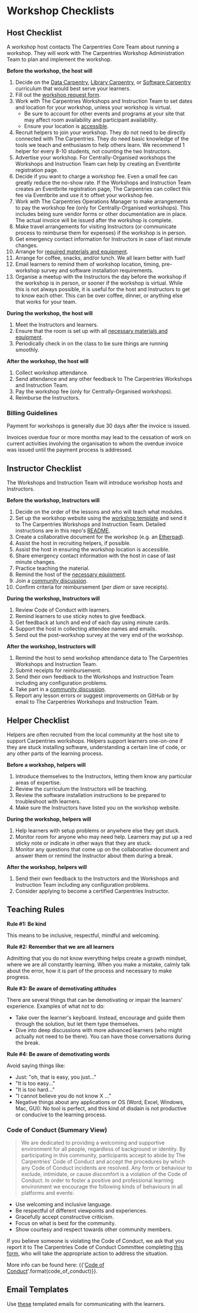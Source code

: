 # Workshop Checklists

## Host Checklist

A workshop host contacts The Carpentries Core Team about running a workshop. They will work with The Carpentries Workshop Administration Team to plan and implement the workshop.

**Before the workshop, the host will**

1. Decide on the [Data Carpentry](http://www.datacarpentry.org/lessons/), [Library Carpentry](https://librarycarpentry.org/lessons/), or [Software Carpentry](https://software-carpentry.org/lessons/) curriculum that would best serve your learners.
1. Fill out the [workshop request form](https://amy.carpentries.org/forms/workshop/).
1. Work with The Carpentries Workshops and Instruction Team to set dates and location for your workshop, unless your workshop is virtual.
    * Be sure to account for other events and programs at your site that may affect room availability and participant availability.
    * Ensure your location is [accessible](workshop_needs.md#accessibility).
1. Recruit helpers to join your workshop. They do not need to be directly connected with The Carpentries. They do need basic knowledge of the tools we teach and enthusiasm to help others learn.  We recommend 1 helper for every 8-10 students, not counting the two Instructors.
1. Advertise your workshop. For Centrally-Organised workshops the Workshops and Instruction Team can help by creating an Eventbrite registration page.
1. Decide if you want to charge a workshop fee. Even a small fee can greatly reduce the no-show rate. If the Workshops and Instruction Team creates an Eventbrite registration page, The Carpentries can collect this fee via Eventbrite and use it to offset your workshop fee.
1. Work with The Carpentries Operations Manager to make arrangements to pay the workshop fee (only for Centrally-Organised workshops). This includes being sure vendor forms or other documentation are in place. The actual invoice will be issued after the workshop is complete.
1. Make travel arrangements for visiting Instructors (or communicate process to reimburse them for expenses) if the workshop is in person.
1. Get emergency contact information for Instructors in case of last minute changes.
1. Arrange for [required materials and equipment](workshop_needs.md).
1. Arrange for coffee, snacks, and/or lunch. We all learn better with fuel!
1. Email learners to remind them of workshop location, timing, pre-workshop survey and software installation requirements.
1. Organise a meetup with the Instructors the day before the workshop if the workshop is in person, or sooner if the workshop is virtual.  While this is not always possible, it is useful for the host and Instructors to get to know each other. This can be over coffee, dinner, or anything else that works for your team.

**During the workshop, the host will**

1. Meet the Instructors and learners.
1. Ensure that the room is set up with all [necessary materials and equipment](workshop_needs.md).
1. Periodically check in on the class to be sure things are running smoothly.

**After the workshop, the host will**

1. Collect workshop attendance.
1. Send attendance and any other feedback to The Carpentries Workshops and Instruction Team.
1. Pay the workshop fee (only for Centrally-Organised workshops).
1. Reimburse the Instructors.

### Billing Guidelines
Payment for workshops is generally due 30 days after the invoice is issued.

Invoices overdue four or more months may lead to the cessation of work on current activities involving the organisation to whom the overdue invoice was issued until the payment process is addressed.


## Instructor Checklist

The Workshops and Instruction Team will introduce workshop hosts and Instructors.

**Before the workshop, Instructors will**

1. Decide on the order of the lessons and who will teach what modules.
1. Set up the workshop website using the [workshop template](https://github.com/carpentries/workshop-template) and send it to The Carpentries Workshops and Instruction Team. Detailed instructions are in this repo's [README](https://github.com/carpentries/workshop-template#workshop-template).
1. Create a collaborative document for the workshop (e.g. an [Etherpad](https://pad.carpentries.org/)).
1. Assist the host in recruiting helpers, if possible.
1. Assist the host in ensuring the workshop location is accessible.
1. Share emergency contact information with the host in case of last minute changes.
1. Practice teaching the material.
1. Remind the host of the [necessary equipment](workshop_needs.md).
1. Join a [community discussion](https://pad.carpentries.org/community-discussions).
1. Confirm criteria for reimbursement (*per diem* or save receipts).

**During the workshop, Instructors will**

1. Review Code of Conduct with learners.
1. Remind learners to use sticky notes to give feedback.
1. Get feedback at lunch and end of each day using minute cards.
1. Support the host in collecting attendee names and emails.
1. Send out the post-workshop survey at the very end of the workshop.

**After the workshop, Instructors will**

1. Remind the host to send workshop attendance data to The Carpentries Workshops and Instruction Team.
1. Submit receipts for reimbursement.
1. Send their own feedback to the Workshops and Instruction Team including any configuration problems.
1. Take part in a [community discussion](https://pad.carpentries.org/community-discussions).
1. Report any lesson errors or suggest improvements on GitHub or by email to The Carpentries Workshops and Instruction Team.

## Helper Checklist

Helpers are often recruited from the local community at the host site to support Carpentries workshops. Helpers support learners one-on-one if they are stuck installing software, understanding a certain line of code, or any other parts of the learning process.

**Before a workshop, helpers will**

1. Introduce themselves to the Instructors, letting them know any particular areas of expertise.
1. Review the curriculum the Instructors will be teaching.
1. Review the software installation instructions to be prepared to troubleshoot with learners.
1. Make sure the Instructors have listed you on the workshop website.


**During the workshop, helpers will**

1. Help learners with setup problems or anywhere else they get stuck.
1. Monitor room for anyone who may need help. Learners may put up a red sticky note or indicate in other ways that they are stuck.
1. Monitor any questions that come up on the collaborative document and answer them or remind the Instructor about them during a break.

**After the workshop, helpers will**

1. Send their own feedback to the Instructors and the Workshops and Instruction Team including any configuration problems.
1. Consider applying to become a certified Carpentries Instructor.

## Teaching Rules  

**Rule #1: Be kind**

This means to be inclusive, respectful, mindful and welcoming.

**Rule #2: Remember that we are all learners**  

Admitting that you do not know everything helps create a growth mindset, where we are all constantly learning.
When you make a mistake, calmly talk about the error, how it is part of the process and necessary to make progress.

**Rule #3: Be aware of demotivating attitudes**  

There are several things that can be demotivating or impair the learners' experience. Examples of what not to do:

- Take over the learner's keyboard. Instead, encourage and guide them through the solution, but let them type themselves.
- Dive into deep discussions with more advanced learners (who might actually not need to be there). You can have those conversations during the break.

**Rule #4: Be aware of demotivating words**  

Avoid saying things like:

- Just: "oh, that is easy, you just..."
- "It is too easy..."
- "It is too hard..."
- "I cannot believe you do not know X ..."
- Negative things about any applications or OS (Word, Excel, Windows, Mac, GUI): No tool is perfect, and this kind of disdain is not productive or conducive to the learning process.


### Code of Conduct (Summary View)  

>We are dedicated to providing a welcoming and supportive environment for all people, regardless of background or identity. By participating in this community, participants accept to abide by The Carpentries’ Code of Conduct and accept the procedures by which any Code of Conduct incidents are resolved. Any form or behaviour to exclude, intimidate, or cause discomfort is a violation of the Code of Conduct. In order to foster a positive and professional learning environment we encourage the following kinds of behaviours in all platforms and events:
>
- Use welcoming and inclusive language.
- Be respectful of different viewpoints and experiences.
- Gracefully accept constructive criticism.
- Focus on what is best for the community.
- Show courtesy and respect towards other community members.
>
If you believe someone is violating the Code of Conduct, we ask that you report it to The Carpentries Code of Conduct Committee completing [this form](https://goo.gl/forms/KoUfO53Za3apOuOK2), who will take the appropriate action to address the situation.


More info can be found here: {{'[Code of Conduct]({})'.format(code_of_conduct)}}.

## Email Templates

Use [these](email_templates.md) templated emails for communicating with the learners.
